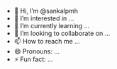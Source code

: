 - 👋 Hi, I’m @sankalpmh
- 👀 I’m interested in ...
- 🌱 I’m currently learning ...
- 💞️ I’m looking to collaborate on ...
- 📫 How to reach me ...
- 😄 Pronouns: ...
- ⚡ Fun fact: ...

<!---
sankalpmh/sankalpmh is a ✨ special ✨ repository because its `README.md` (this file) appears on your GitHub profile.
You can click the Preview link to take a look at your changes.
--->
